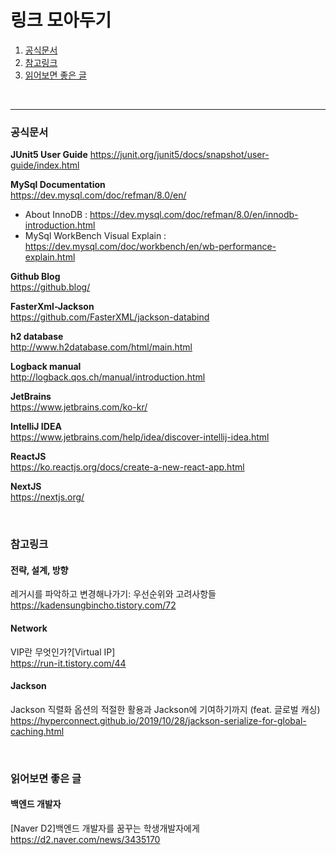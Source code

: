 # 링크 모아두기 
1. [공식문서](#공식문서)
2. [참고링크](#참고링크)
3. [읽어보면 좋은 글](#읽어보면-좋은-글)

<br>

---

### 공식문서

**JUnit5 User Guide**
https://junit.org/junit5/docs/snapshot/user-guide/index.html


**MySql Documentation** <br>
https://dev.mysql.com/doc/refman/8.0/en/

- About InnoDB : https://dev.mysql.com/doc/refman/8.0/en/innodb-introduction.html
- MySql WorkBench Visual Explain : https://dev.mysql.com/doc/workbench/en/wb-performance-explain.html


**Github Blog** <br>
https://github.blog/


**FasterXml-Jackson** <br> 
https://github.com/FasterXML/jackson-databind

**h2 database** <br> 
http://www.h2database.com/html/main.html

**Logback manual** <br>
http://logback.qos.ch/manual/introduction.html

**JetBrains** <br> 
https://www.jetbrains.com/ko-kr/

**IntelliJ IDEA** <br> 
https://www.jetbrains.com/help/idea/discover-intellij-idea.html

**ReactJS** <br>
https://ko.reactjs.org/docs/create-a-new-react-app.html

**NextJS** <br>
https://nextjs.org/

<br>


### 참고링크 

#### 전략, 설계, 방향 

레거시를 파악하고 변경해나가기: 우선순위와 고려사항들 <br> 
https://kadensungbincho.tistory.com/72


#### Network

VIP란 무엇인가?[Virtual IP] <br>
https://run-it.tistory.com/44


#### Jackson

Jackson 직렬화 옵션의 적절한 활용과 Jackson에 기여하기까지 (feat. 글로벌 캐싱) <br> 
https://hyperconnect.github.io/2019/10/28/jackson-serialize-for-global-caching.html

<br>

### 읽어보면 좋은 글

#### 백엔드 개발자

[Naver D2]백엔드 개발자를 꿈꾸는 학생개발자에게 <br> 
https://d2.naver.com/news/3435170


